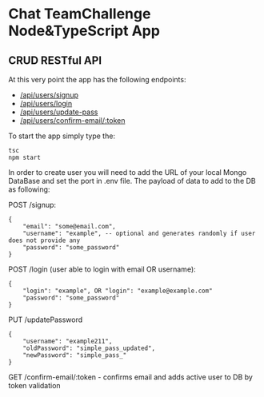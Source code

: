 # Chat TeamChallenge Node&TypeScript App
## CRUD RESTful API

At this very point the app has the following endpoints:

- [/api/users/signup](#signup)
- [/api/users/login](#login)
- [/api/users/update-pass](#updatePassword)
- [/api/users/confirm-email/:token](#emailConfirm)

To start the app simply type the:

```
tsc
npm start
```

In order to create user you will need to add the URL of your local Mongo DataBase and set the port in .env file. The payload of data to add to the DB as following:

POST /signup:
```
{
    "email": "some@email.com",
    "username": "example", -- optional and generates randomly if user does not provide any 
    "password": "some_password"
}
```
POST /login (user able to login with email OR username):
```
{
    "login": "example", OR "login": "example@example.com"
    "password": "some_password"
}
```
PUT /updatePassword
```
{
    "username": "example211",
    "oldPassword": "simple_pass_updated",
    "newPassword": "simple_pass_"
}
```
GET /confirm-email/:token - confirms email and adds active user to DB by token validation
